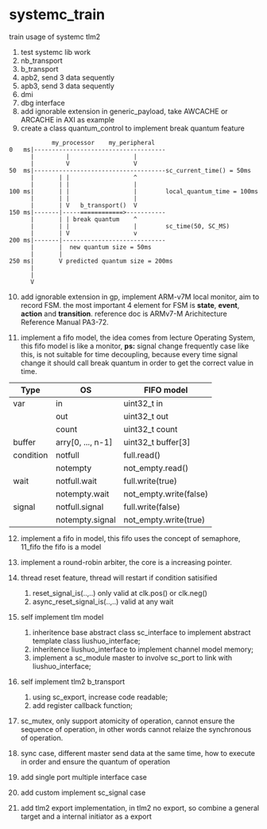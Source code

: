 <style>
table
{
    margin: auto;
}
</style>

# systemc_train
train usage of systemc tlm2
1.  test systemc lib work
2.  nb_transport
3.  b_transport
4.  apb2, send 3 data sequently
5.  apb3, send 3 data sequently
6.  dmi
7.  dbg interface
8.  add ignorable extension in generic_payload, take AWCACHE or ARCACHE in AXI as example
9.  create a class quantum_control to implement break quantum feature
```
            my_processor    my_peripheral
0   ms|-------------------------------------
      |         |                  |
      |         V                  V
50  ms|-------------------------------------sc_current_time() = 50ms
      |       | |                  ^
      |       | |                  |
100 ms|       | |                  |        local_quantum_time = 100ms
      |       | |                  |
      |       | V   b_transport()  V
150 ms|-------|-----============>-----------
      |       | | break quantum    ^
      |       | |                  |        sc_time(50, SC_MS)
      |       | V                  v
200 ms|-------|-----------------------------
      |       |  new quantum size = 50ms
      |       |
250 ms|       V predicted quantum size = 200ms
      |
      |
      V
```
10. add ignorable extension in gp, implement ARM-v7M local monitor, aim to record FSM.
    the most important 4 element for FSM is **state**, **event**, **action** and **transition**.
    reference doc is ARMv7-M Arichitecture Reference Manual PA3-72.

11. implement a fifo model, the idea comes from lecture Operating System, this fifo model is like a monitor, **ps:** signal change frequently case like this, is not suitable for time decoupling, because every time signal change it should call break quantum in order to get the correct value in time.

|Type|OS|FIFO model|
|--|--|--|
|var|in|uint32_t in|
||out|uint32_t out|
||count|uint32_t count|
|buffer|arry[0, ..., n-1]|uint32_t buffer[3]|
|condition|notfull|full.read()|
||notempty|not_empty.read()|
|wait|notfull.wait|full.write(true)|
||notempty.wait|not_empty.write(false)|
|signal|notfull.signal|full.write(false)|
||notempty.signal|not_empty.write(true)|

12. implement a fifo in model, this fifo uses the concept of semaphore, 11_fifo the fifo is a model

13. implement a round-robin arbiter, the core is a increasing pointer.

14. thread reset feature, thread will restart if condition satisified

    1. reset_signal_is(..,..) only valid at clk.pos() or clk.neg()
    2. async_reset_signal_is(..,..) valid at any wait

15. self implement tlm model

    1. inheritence base abstract class sc_interface to implement abstract template class liushuo_interface;
    2. inheritence liushuo_interface to implement channel model memory;
    3. implement a sc_module master to involve sc_port to link with liushuo_interface;

16. self implement tlm2 b_transport

    1. using sc_export, increase code readable;
    2. add register callback function;

17. sc_mutex, only support atomicity of operation, cannot ensure the sequence of operation, in other words cannot relaize the synchronous of operation.

18. sync case, different master send data at the same time, how to execute in order and ensure the quantum of operation

19. add single port multiple interface case

20. add custom implement sc_signal case

21. add tlm2 export implementation, in tlm2 no export, so combine a general target and a internal initiator as a export